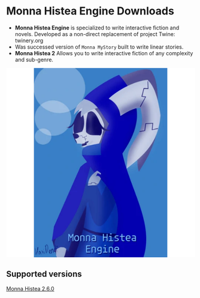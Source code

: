 # Monna Histea Engine Downloads

* __Monna Histea Engine__ is specialized to write interactive fiction and novels. Developed as a non-direct replacement of project Twine: twinery.org
* Was successed version of `Monna MyStory` built to write linear stories.
* __Monna Histea 2__ Allows you to write interactive fiction of any complexity and sub-genre.

![Logo](./logo.webp)

## Supported versions
[Monna Histea 2.6.0](https://ouo.io/U1fFIkF)